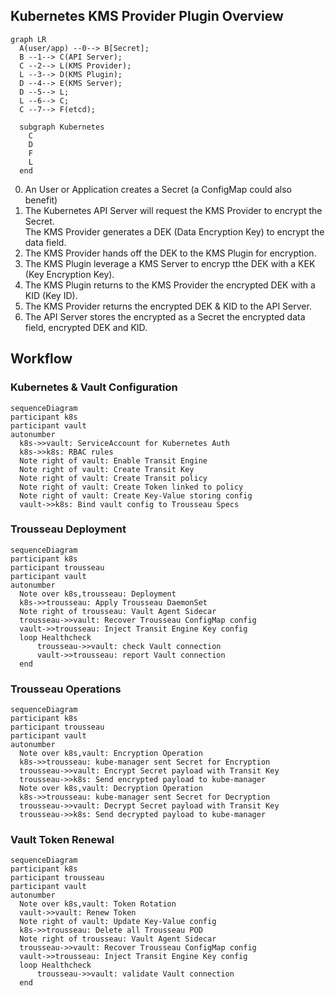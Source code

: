 
## Kubernetes KMS Provider Plugin Overview

<!-- ![trousseau diagram](/images/trousseau-diagram.png) -->

```mermaid
graph LR
  A(user/app) --0--> B[Secret];
  B --1--> C(API Server);
  C --2--> L(KMS Provider);
  L --3--> D(KMS Plugin);
  D --4--> E(KMS Server);
  D --5--> L;
  L --6--> C;
  C --7--> F(etcd);

  subgraph Kubernetes
    C
    D
    F
    L
  end
```

0. An User or Application creates a Secret (a ConfigMap could also benefit)
2. The Kubernetes API Server will request the KMS Provider to encrypt the Secret.  
   The KMS Provider generates a DEK (Data Encryption Key) to encrypt the data field.
3. The KMS Provider hands off the DEK to the KMS Plugin for encryption.
4. The KMS Plugin leverage a KMS Server to encryp tthe DEK with a KEK (Key Encryption Key).
5. The KMS Plugin returns to the KMS Provider the encrypted DEK with a KID (Key ID).
6. The KMS Provider returns the encrypted DEK & KID to the API Server.
7. The API Server stores the encrypted as a Secret the encrypted data field, encrypted DEK and KID.


## Workflow 

### Kubernetes & Vault Configuration
```mermaid
sequenceDiagram
participant k8s
participant vault
autonumber
  k8s->>vault: ServiceAccount for Kubernetes Auth
  k8s->>k8s: RBAC rules
  Note right of vault: Enable Transit Engine
  Note right of vault: Create Transit Key
  Note right of vault: Create Transit policy
  Note right of vault: Create Token linked to policy
  Note right of vault: Create Key-Value storing config
  vault->>k8s: Bind vault config to Trousseau Specs
```

### Trousseau Deployment 
```mermaid
sequenceDiagram
participant k8s
participant trousseau
participant vault
autonumber
  Note over k8s,trousseau: Deployment
  k8s->>trousseau: Apply Trousseau DaemonSet
  Note right of trousseau: Vault Agent Sidecar
  trousseau->>vault: Recover Trousseau ConfigMap config
  vault->>trousseau: Inject Transit Engine Key config
  loop Healthcheck
      trousseau->>vault: check Vault connection
      vault->>trousseau: report Vault connection
  end
```

### Trousseau Operations
```mermaid
sequenceDiagram
participant k8s
participant trousseau
participant vault
autonumber
  Note over k8s,vault: Encryption Operation
  k8s->>trousseau: kube-manager sent Secret for Encryption
  trousseau->>vault: Encrypt Secret payload with Transit Key
  trousseau->>k8s: Send encrypted payload to kube-manager
  Note over k8s,vault: Decryption Operation
  k8s->>trousseau: kube-manager sent Secret for Decryption
  trousseau->>vault: Decrypt Secret payload with Transit Key
  trousseau->>k8s: Send decrypted payload to kube-manager
```

### Vault Token Renewal
```mermaid
sequenceDiagram
participant k8s
participant trousseau
participant vault
autonumber
  Note over k8s,vault: Token Rotation
  vault->>vault: Renew Token
  Note right of vault: Update Key-Value config
  k8s->>trousseau: Delete all Trousseau POD
  Note right of trousseau: Vault Agent Sidecar
  trousseau->>vault: Recover Trousseau ConfigMap config
  vault->>trousseau: Inject Transit Engine Key config
  loop Healthcheck
      trousseau->>vault: validate Vault connection
  end
```
